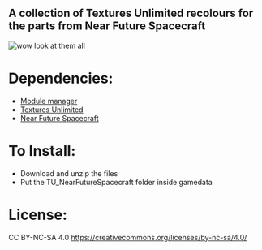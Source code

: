 ## A collection of Textures Unlimited recolours for the parts from Near Future Spacecraft

![wow look at them all](https://i.imgur.com/6QdLvnA.png)

# Dependencies:
- [Module manager](https://forum.kerbalspaceprogram.com/topic/50533-18x-112x-module-manager-423-july-03th-2023-fireworks-season/)
- [Textures Unlimited](https://forum.kerbalspaceprogram.com/topic/167450-19x-textures-unlimited-pbr-shader-texture-set-and-model-loading-api/)
- [Near Future Spacecraft](https://forum.kerbalspaceprogram.com/topic/155465-most-112x-near-future-technologies-august-26/)

# To Install:
- Download and unzip the files
- Put the TU_NearFutureSpacecraft folder inside gamedata

# License:
CC BY-NC-SA 4.0
https://creativecommons.org/licenses/by-nc-sa/4.0/
